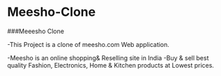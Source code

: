 # Meesho-Clone


###Meeesho Clone


-This Project is a clone of meesho.com Web application.

-Meesho is an online shopping& Reselling site in India -Buy & sell best quality Fashion, Electronics, Home & Kitchen products at Lowest prices.
